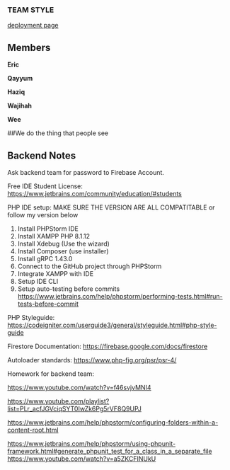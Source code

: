 ### TEAM STYLE

[deployment page](https://accedie-xcd.github.io/Team-Style-Software-Engineering/)

## Members

**Eric**

**Qayyum**

**Haziq**

**Wajihah**

**Wee**

##We do the thing that people see










## Backend Notes

Ask backend team for password to Firebase Account.


Free IDE Student License:
https://www.jetbrains.com/community/education/#students

PHP IDE setup: MAKE SURE THE VERSION ARE ALL COMPATITABLE or follow my version below
 1. Install PHPStorm IDE
 2. Install XAMPP PHP 8.1.12
 3. Install Xdebug (Use the wizard)
 4. Install Composer (use installer)
 5. Install gRPC 1.43.0
 6. Connect to the GitHub project through PHPStorm
 7. Integrate XAMPP with IDE
 8. Setup IDE CLI
 9. Setup auto-testing before commits
 https://www.jetbrains.com/help/phpstorm/performing-tests.html#run-tests-before-commit

PHP Styleguide:
https://codeigniter.com/userguide3/general/styleguide.html#php-style-guide

Firestore Documentation:
https://firebase.google.com/docs/firestore

Autoloader standards:
https://www.php-fig.org/psr/psr-4/
 
Homework for backend team:

https://www.youtube.com/watch?v=f46svjvMNI4

https://www.youtube.com/playlist?list=PLr_acfJGVciqSYT0IwZk6Pg5rVF8Q9UPJ

https://www.jetbrains.com/help/phpstorm/configuring-folders-within-a-content-root.html

https://www.jetbrains.com/help/phpstorm/using-phpunit-framework.html#generate_phpunit_test_for_a_class_in_a_separate_file
https://www.youtube.com/watch?v=a5ZKCFINUkU
